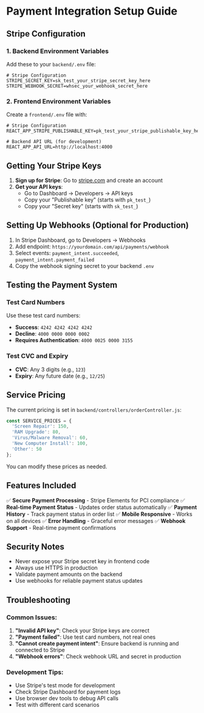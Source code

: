 # Payment Integration Setup Guide

## Stripe Configuration

### 1. Backend Environment Variables
Add these to your `backend/.env` file:

```env
# Stripe Configuration
STRIPE_SECRET_KEY=sk_test_your_stripe_secret_key_here
STRIPE_WEBHOOK_SECRET=whsec_your_webhook_secret_here
```

### 2. Frontend Environment Variables
Create a `frontend/.env` file with:

```env
# Stripe Configuration
REACT_APP_STRIPE_PUBLISHABLE_KEY=pk_test_your_stripe_publishable_key_here

# Backend API URL (for development)
REACT_APP_API_URL=http://localhost:4000
```

## Getting Your Stripe Keys

1. **Sign up for Stripe**: Go to [stripe.com](https://stripe.com) and create an account
2. **Get your API keys**: 
   - Go to Dashboard → Developers → API keys
   - Copy your "Publishable key" (starts with `pk_test_`)
   - Copy your "Secret key" (starts with `sk_test_`)

## Setting Up Webhooks (Optional for Production)

1. In Stripe Dashboard, go to Developers → Webhooks
2. Add endpoint: `https://yourdomain.com/api/payments/webhook`
3. Select events: `payment_intent.succeeded`, `payment_intent.payment_failed`
4. Copy the webhook signing secret to your backend `.env`

## Testing the Payment System

### Test Card Numbers
Use these test card numbers:
- **Success**: `4242 4242 4242 4242`
- **Decline**: `4000 0000 0000 0002`
- **Requires Authentication**: `4000 0025 0000 3155`

### Test CVC and Expiry
- **CVC**: Any 3 digits (e.g., `123`)
- **Expiry**: Any future date (e.g., `12/25`)

## Service Pricing

The current pricing is set in `backend/controllers/orderController.js`:

```javascript
const SERVICE_PRICES = {
  'Screen Repair': 150,
  'RAM Upgrade': 80,
  'Virus/Malware Removal': 60,
  'New Computer Install': 100,
  'Other': 50
};
```

You can modify these prices as needed.

## Features Included

✅ **Secure Payment Processing** - Stripe Elements for PCI compliance
✅ **Real-time Payment Status** - Updates order status automatically
✅ **Payment History** - Track payment status in order list
✅ **Mobile Responsive** - Works on all devices
✅ **Error Handling** - Graceful error messages
✅ **Webhook Support** - Real-time payment confirmations

## Security Notes

- Never expose your Stripe secret key in frontend code
- Always use HTTPS in production
- Validate payment amounts on the backend
- Use webhooks for reliable payment status updates

## Troubleshooting

### Common Issues:

1. **"Invalid API key"**: Check your Stripe keys are correct
2. **"Payment failed"**: Use test card numbers, not real ones
3. **"Cannot create payment intent"**: Ensure backend is running and connected to Stripe
4. **"Webhook errors"**: Check webhook URL and secret in production

### Development Tips:

- Use Stripe's test mode for development
- Check Stripe Dashboard for payment logs
- Use browser dev tools to debug API calls
- Test with different card scenarios 